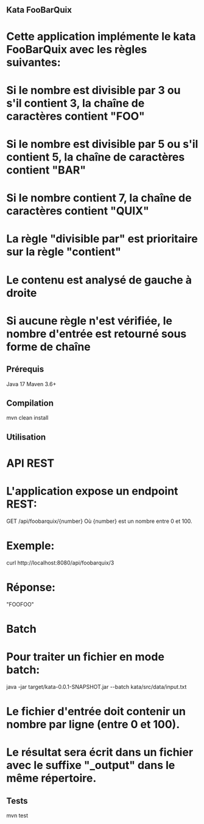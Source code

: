 ## Kata FooBarQuix
# Cette application implémente le kata FooBarQuix avec les règles suivantes:

# Si le nombre est divisible par 3 ou s'il contient 3, la chaîne de caractères contient "FOO"
# Si le nombre est divisible par 5 ou s'il contient 5, la chaîne de caractères contient "BAR"
# Si le nombre contient 7, la chaîne de caractères contient "QUIX"
# La règle "divisible par" est prioritaire sur la règle "contient"
# Le contenu est analysé de gauche à droite
# Si aucune règle n'est vérifiée, le nombre d'entrée est retourné sous forme de chaîne

## Prérequis

Java 17
Maven 3.6+

## Compilation
mvn clean install

## Utilisation
# API REST
# L'application expose un endpoint REST:
GET /api/foobarquix/{number}
Où {number} est un nombre entre 0 et 100.

# Exemple:
curl http://localhost:8080/api/foobarquix/3
# Réponse:
"FOOFOO"

# Batch
# Pour traiter un fichier en mode batch:
java -jar target/kata-0.0.1-SNAPSHOT.jar --batch kata/src/data/input.txt
# Le fichier d'entrée doit contenir un nombre par ligne (entre 0 et 100).
# Le résultat sera écrit dans un fichier avec le suffixe "_output" dans le même répertoire.

## Tests
mvn test

